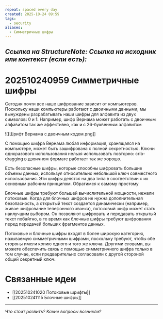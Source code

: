 ```yaml
---
repeat: spaced every day
created: 2025-10-24 09:59
tags:
  - security
aliases:
  - Симметричные шифры
---
```

*Ссылка на StructureNote:*
*Ссылка на исходник или контекст (если есть):*
-

# 202510240959 Симметричные шифры

Сегодня почти все наше шифрование зависит от компьютеров. Поскольку наши компьютеры работают с двоичными данными, мы вынуждены разрабатывать наши шифры для алфавита из двух символов: 0 и 1. Например, шифр Вернама может работать с двоичным алфавитом так же эффективно, как и с 26-буквенным алфавитом

![[Шрифт Вернама с двоичным кодом.png]]

С помощью шифра Вернама любая информация, хранящаяся на компьютере, может быть зашифрована с полной секретностью. Ключи одноразового использования нельзя использовать повторно: crib-dragging в двоичном формате работает так же хорошо.

Есть безопасные шифры, которые способны шифровать большие объемы данных, используя относительно небольшой ключ совместного использования. Эти шифры делятся на два типа в соответствии с их основным рабочим принципом. Обратимся к самому простому

Блочные шифры требуют большей вычислительной мощности, нежели потоковые. Когда для блочных шифров не нужна дополнительная безопасность, а открытый текст создается динамически (например, живое шифрование телефонного звонка), потоковый шифр может стать наилучшим выбором. Он позволяют шифровать и передавать открытый текст побайтно, в то время как блочные шифры требуют шифрования перед передачей больших фрагментов данных.

Потоковые и блочные шифры входят в более широкую категорию, называемую симметричными шифрами, поскольку требуют, чтобы обе стороны имели копию одного и того же ключа. Другими словами, вы можете обеспечить связь с помощью симметричного шифра только в том случае, если предварительно согласовали с другой стороной общий секретный ключ.

# Связанные идеи

- [[202510241020 Потоковые шрифты]]
- [[202510241115 Блочные шифры]]

---

*Что стоит развить? Какие вопросы возникли?*
